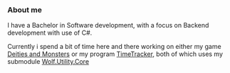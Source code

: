 ### About me

I have a Bachelor in Software development, with a focus on Backend development with use of C#.

Currently i spend a bit of time here and there working on either my game [Deities and Monsters](https://github.com/Wolfrite/DeitiesAndMonsters-Public) or my program [TimeTracker](https://github.com/andr9528/TimeTracker), both of which uses my submodule [Wolf.Utility.Core](https://github.com/andr9528/Wolf.Utility.Core)

<!--
**andr9528/andr9528** is a ✨ _special_ ✨ repository because its `README.md` (this file) appears on your GitHub profile.

Here are some ideas to get you started:

- 🔭 I’m currently working on ...
- 🌱 I’m currently learning ...
- 👯 I’m looking to collaborate on ...
- 🤔 I’m looking for help with ...
- 💬 Ask me about ...
- 📫 How to reach me: ...
- 😄 Pronouns: ...
- ⚡ Fun fact: ...
-->
